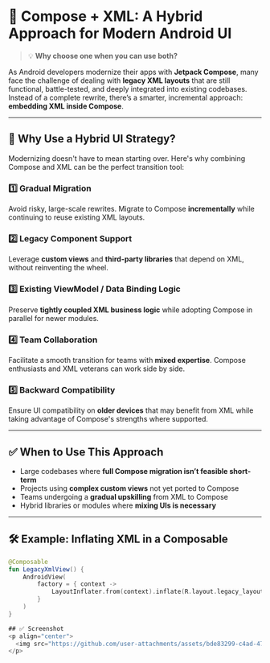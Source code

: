 # 🧩 Compose + XML: A Hybrid Approach for Modern Android UI

> 💡 **Why choose one when you can use both?**

As Android developers modernize their apps with **Jetpack Compose**, many face the challenge of dealing with **legacy XML layouts** that are still functional, battle-tested, and deeply integrated into existing codebases. Instead of a complete rewrite, there’s a smarter, incremental approach: **embedding XML inside Compose**.

---

## 🚀 Why Use a Hybrid UI Strategy?

Modernizing doesn't have to mean starting over. Here's why combining Compose and XML can be the perfect transition tool:

### 1️⃣ Gradual Migration
Avoid risky, large-scale rewrites. Migrate to Compose **incrementally** while continuing to reuse existing XML layouts.

### 2️⃣ Legacy Component Support
Leverage **custom views** and **third-party libraries** that depend on XML, without reinventing the wheel.

### 3️⃣ Existing ViewModel / Data Binding Logic
Preserve **tightly coupled XML business logic** while adopting Compose in parallel for newer modules.

### 4️⃣ Team Collaboration
Facilitate a smooth transition for teams with **mixed expertise**. Compose enthusiasts and XML veterans can work side by side.

### 5️⃣ Backward Compatibility
Ensure UI compatibility on **older devices** that may benefit from XML while taking advantage of Compose's strengths where supported.

---

## ✅ When to Use This Approach

- Large codebases where **full Compose migration isn’t feasible short-term**
- Projects using **complex custom views** not yet ported to Compose
- Teams undergoing a **gradual upskilling** from XML to Compose
- Hybrid libraries or modules where **mixing UIs is necessary**

---

## 🛠️ Example: Inflating XML in a Composable

```kotlin
@Composable
fun LegacyXmlView() {
    AndroidView(
        factory = { context ->
            LayoutInflater.from(context).inflate(R.layout.legacy_layout, null)
        }
    )
}

## ✅ Screenshot
<p align="center">
  <img src="https://github.com/user-attachments/assets/bde83299-c4ad-4739-beb3-e9a78426f14e" width="600"/>
</p>



